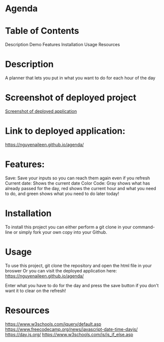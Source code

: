 # Agenda

# Table of Contents

Description
Demo
Features
Installation
Usage
Resources

# Description

A planner that lets you put in what you want to do for each hour of the day

# Screenshot of deployed project

[Screenshot of deployed application](Assets/Screenshot.png)

# Link to deployed application:

https://nguyenaileen.github.io/agenda/

# Features:

Save: Save your inputs so you can reach them again even if you refresh
Current date: Shows the current date
Color Code: Gray shows what has already passed for the day, red shows the current hour and what you need to do, and green shows what you need to do later today!

# Installation

To install this project you can either perform a git clone in your command-line or simply fork your own copy into your Github.

# Usage

To use this project, git clone the repository and open the html file in your broswer
Or you can visit the deployed application here: https://nguyenaileen.github.io/agenda/

Enter what you have to do for the day and press the save button if you don't want it to clear on the refresh!

# Resources

https://www.w3schools.com/jquery/default.asp
https://www.freecodecamp.org/news/javascript-date-time-dayjs/
https://day.js.org/
https://www.w3schools.com/js/js_if_else.asp
